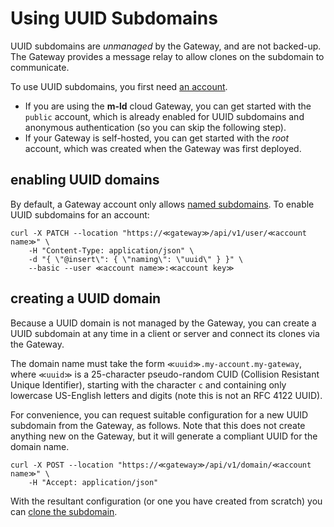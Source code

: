 [//]: # (cURLs in this file are generated from the .http file using http-client.env.json)

# Using UUID Subdomains

UUID subdomains are _unmanaged_ by the Gateway, and are not backed-up. The Gateway provides a message relay to allow clones on the subdomain to communicate.

To use UUID subdomains, you first need [an account](accounts.md).

- If you are using the **m-ld** cloud Gateway, you can get started with the `public` account, which is already enabled for UUID subdomains and anonymous authentication (so you can skip the following step).
- If your Gateway is self-hosted, you can get started with the _root_ account, which was created when the Gateway was first deployed.

## enabling UUID domains

By default, a Gateway account only allows [named subdomains](named-subdomains.md). To enable UUID subdomains for an account:

```curl
curl -X PATCH --location "https://≪gateway≫/api/v1/user/≪account name≫" \
    -H "Content-Type: application/json" \
    -d "{ \"@insert\": { \"naming\": \"uuid\" } }" \
    --basic --user ≪account name≫:≪account key≫
```

## creating a UUID domain

Because a UUID domain is not managed by the Gateway, you can create a UUID subdomain at any time in a client or server and connect its clones via the Gateway.

The domain name must take the form `≪uuid≫.my-account.my-gateway`, where `≪uuid≫` is a 25-character pseudo-random CUID (Collision Resistant Unique Identifier), starting with the character `c` and containing only lowercase US-English letters and digits (note this is not an RFC 4122 UUID).

For convenience, you can request suitable configuration for a new UUID subdomain from the Gateway, as follows. Note that this does not create anything new on the Gateway, but it will generate a compliant UUID for the domain name.

```curl
curl -X POST --location "https://≪gateway≫/api/v1/domain/≪account name≫" \
    -H "Accept: application/json"
```

With the resultant configuration (or one you have created from scratch) you can [clone the subdomain](clone-subdomain.md).